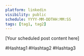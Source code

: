 ```yaml
---
platform: linkedin
visibility: public
schedule: YYYY-MM-DDTHH:MM:SS
tags: [tag1, tag2]
---
```


[Your scheduled post content here]

#Hashtag1 #Hashtag2 #Hashtag3
